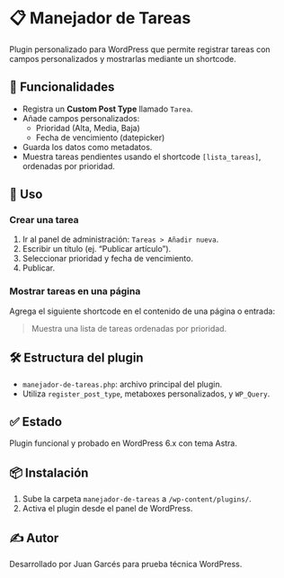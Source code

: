 # 📋 Manejador de Tareas

Plugin personalizado para WordPress que permite registrar tareas con campos personalizados y mostrarlas mediante un shortcode.

## 🚀 Funcionalidades

- Registra un **Custom Post Type** llamado `Tarea`.
- Añade campos personalizados:
  - Prioridad (Alta, Media, Baja)
  - Fecha de vencimiento (datepicker)
- Guarda los datos como metadatos.
- Muestra tareas pendientes usando el shortcode `[lista_tareas]`, ordenadas por prioridad.

## 🧩 Uso

### Crear una tarea
1. Ir al panel de administración: `Tareas > Añadir nueva`.
2. Escribir un título (ej. “Publicar artículo”).
3. Seleccionar prioridad y fecha de vencimiento.
4. Publicar.

### Mostrar tareas en una página
Agrega el siguiente shortcode en el contenido de una página o entrada:


> Muestra una lista de tareas ordenadas por prioridad.

## 🛠️ Estructura del plugin

- `manejador-de-tareas.php`: archivo principal del plugin.
- Utiliza `register_post_type`, metaboxes personalizados, y `WP_Query`.

## ✅ Estado

Plugin funcional y probado en WordPress 6.x con tema Astra.

## 📦 Instalación

1. Sube la carpeta `manejador-de-tareas` a `/wp-content/plugins/`.
2. Activa el plugin desde el panel de WordPress.

## ✍️ Autor

Desarrollado por Juan Garcés para prueba técnica WordPress.
